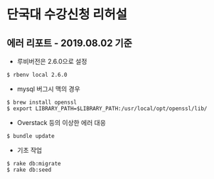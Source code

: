 # 단국대 수강신청 리허설

## 에러 리포트 - 2019.08.02 기준
- 루비버전은 2.6.0으로 설정
```
$ rbenv local 2.6.0
```
- mysql 버그시 맥의 경우
```
$ brew install openssl
$ export LIBRARY_PATH=$LIBRARY_PATH:/usr/local/opt/openssl/lib/
```
- Overstack 등의 이상한 에러 대응
```
$ bundle update
```
- 기초 작업
```
$ rake db:migrate
$ rake db:seed
```

